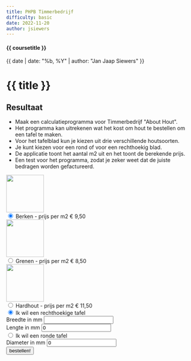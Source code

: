 ```yaml
---
title: PHPB Timmerbedrijf
difficulty: basic
date: 2022-11-20
author: jsiewers
---
```


#### {{ coursetitle }}
{{ date | date: "%b, %Y" | author: "Jan Jaap Siewers" }}

# {{ title }}

## Resultaat
* Maak een calculatieprogramma voor Timmerbedrijf "About Hout".
* Het programma kan uitrekenen wat het kost om hout te bestellen om een tafel te maken.
* Voor het tafelblad kun je kiezen uit drie verschillende houtsoorten. 
* Je kunt kiezen voor een rond of voor een rechthoekig blad. 
* De applicatie toont het aantal m2 uit en het toont de berekende prijs.
* Een test voor het programma, zodat je zeker weet dat de juiste bedragen worden gefactureerd.

<div class="html">

<div>
  <img style="width:100px;display:block;" src="https://static.edutorial.nl/php/hout/berken.jpg">
  <input type="radio" name="hout" id="berken" value="9.50" checked>
  <label for="berken">
      Berken - prijs per m2 &euro; 9,50
  </label>
</div>
<div>
  <img style="width:100px;display:block;" src="https://static.edutorial.nl/php/hout/grenen.jpg">
  <input type="radio" name="hout" id="grenen" value="8.50">
  <label for="grenen">
      Grenen - prijs per m2 &euro; 8,50
  </label>
</div>
<div>
  <img style="width:100px;display:block;" src="https://static.edutorial.nl/php/hout/hardhout.jpg">
  <input type="radio" name="hout" id="hardhout" value="11.50">
  <label for="hardhout">
      Hardhout - prijs per m2 &euro; 11,50
  </label>
</div>
<div>
<input type="radio" name="formaat" id="rechthoekig" value="rechthoekig" checked>
  <label for="rechthoekig">
      Ik wil een rechthoekige tafel
  </label>
</div>

<div>
  <label for="breedte">Breedte in mm</label>
  <input type="number" name="breedte" id="breedte" value="">
</div>
<div>
  <label for="lengte">Lengte in mm</label>
  <input type="number" name="lengte" id="lengte" value="0">
</div>
<div>
<input type="radio" name="formaat" id="rond" value="rond">
  <label for="rond">
      Ik wil een ronde tafel
  </label>
</div><div>
  <label for="diameter">Diameter in mm</label>
  <input type="number" name="diameter" id="diameter" value="0">
</div>
<div>
  <input type="submit" value="bestellen!">
</div>
</div>
